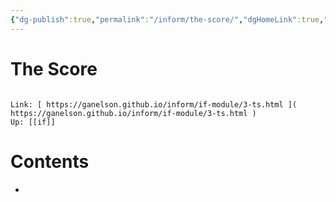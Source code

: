 ```yaml
---
{"dg-publish":true,"permalink":"/inform/the-score/","dgHomeLink":true,"dgPassFrontmatter":false}
---
```


# The Score
```ad-info

Link: [ https://ganelson.github.io/inform/if-module/3-ts.html ]( https://ganelson.github.io/inform/if-module/3-ts.html )
Up: [[if]]
```

# Contents
- 